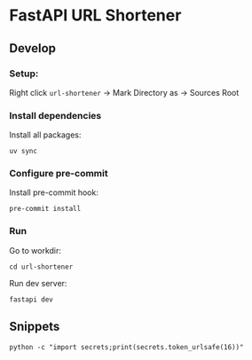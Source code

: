 # FastAPI URL Shortener

## Develop

### Setup:

Right click `url-shortener` -> Mark Directory as -> Sources Root

### Install dependencies

Install all packages:
```shell
uv sync
```

### Configure pre-commit

Install pre-commit hook:
```shell
pre-commit install
```

### Run

Go to workdir:
```shell
cd url-shortener
```

Run dev server:
```shell
fastapi dev
```

## Snippets

```shell
python -c "import secrets;print(secrets.token_urlsafe(16))"
```
